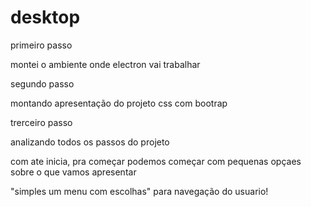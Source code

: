 # desktop
primeiro passo

montei o ambiente onde electron vai trabalhar 

segundo passo 

montando apresentação do projeto css com bootrap

trerceiro passo 

analizando todos os passos do projeto

com ate inicia, pra começar podemos começar com pequenas opçaes sobre o que vamos apresentar 

"simples um menu com escolhas" para navegação do usuario!
